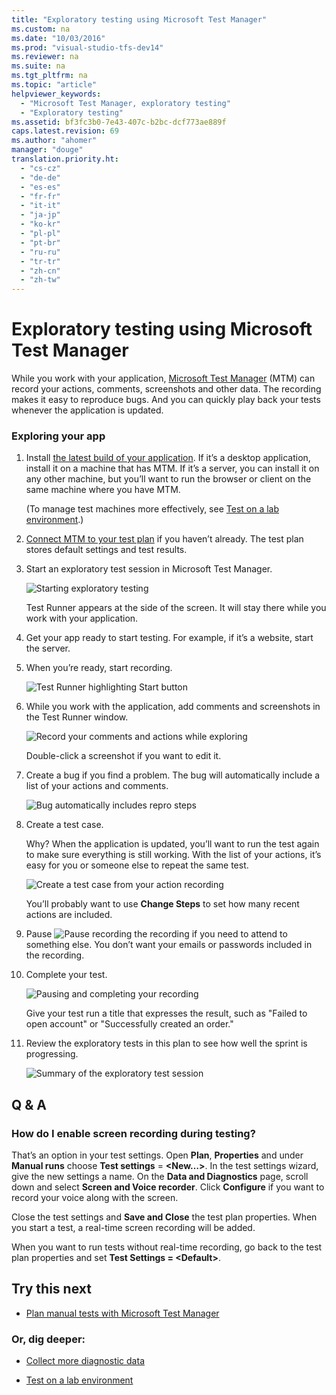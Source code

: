 ```yaml
---
title: "Exploratory testing using Microsoft Test Manager"
ms.custom: na
ms.date: "10/03/2016"
ms.prod: "visual-studio-tfs-dev14"
ms.reviewer: na
ms.suite: na
ms.tgt_pltfrm: na
ms.topic: "article"
helpviewer_keywords: 
  - "Microsoft Test Manager, exploratory testing"
  - "Exploratory testing"
ms.assetid: bf3fc3b0-7e43-407c-b2bc-dcf773ae889f
caps.latest.revision: 69
ms.author: "ahomer"
manager: "douge"
translation.priority.ht: 
  - "cs-cz"
  - "de-de"
  - "es-es"
  - "fr-fr"
  - "it-it"
  - "ja-jp"
  - "ko-kr"
  - "pl-pl"
  - "pt-br"
  - "ru-ru"
  - "tr-tr"
  - "zh-cn"
  - "zh-tw"
---
```

# Exploratory testing using Microsoft Test Manager
While you work with your application, [Microsoft Test Manager](../dv_TeamTestALM/testing-your-application-using-microsoft-test-manager.md) (MTM) can record your actions, comments, screenshots and other data. The recording makes it easy to reproduce bugs. And you can quickly play back your tests whenever the application is updated.  
  
### Exploring your app  
  
1.  Install [the latest build of your application](../Topic/Build%20the%20application.md). If it’s a desktop application, install it on a machine that has MTM. If it’s a server, you can install it on any other machine, but you’ll want to run the browser or client on the same machine where you have MTM.  
  
     (To manage test machines more effectively, see [Test on a lab environment](../dv_TeamTestALM/test-on-a-lab-environment.md).)  
  
2.  [Connect MTM to your test plan](../dv_TeamTestALM/connect-microsoft-test-manager-to-your-team-project-and-test-plan.md) if you haven’t already. The test plan stores default settings and test results.  
  
3.  Start an exploratory test session in Microsoft Test Manager.  
  
     ![Starting exploratory testing](../dv_TeamTestALM/media/almp_t_explore01.png "ALMP_T_Explore01")  
  
     Test Runner appears at the side of the screen. It will stay there while you work with your application.  
  
4.  Get your app ready to start testing. For example, if it’s a website, start the server.  
  
5.  When you’re ready, start recording.  
  
     ![Test Runner highlighting Start button](../dv_TeamTestALM/media/almp_t_explore02a.png "ALMP_T_Explore02a")  
  
6.  While you work with the application, add comments and screenshots in the Test Runner window.  
  
     ![Record your comments and actions while exploring](../dv_TeamTestALM/media/almp_t_explore110.png "ALMP_T_explore110")  
  
     Double-click a screenshot if you want to edit it.  
  
7.  Create a bug if you find a problem. The bug will automatically include a list of your actions and comments.  
  
     ![Bug automatically includes repro steps](../dv_TeamTestALM/media/almp_t_explore112.png "ALMP_T_explore112")  
  
8.  Create a test case.  
  
     Why? When the application is updated, you’ll want to run the test again to make sure everything is still working. With the list of your actions, it’s easy for you or someone else to repeat the same test.  
  
     ![Create a test case from your action recording](../dv_TeamTestALM/media/almp_t_explore113.png "ALMP_T_explore113")  
  
     You’ll probably want to use **Change Steps** to set how many recent actions are included.  
  
9. Pause ![Pause recording](../dv_TeamTestALM/media/almp_t_pausebutton.png "ALMP_T_PauseButton") the recording if you need to attend to something else. You don’t want your emails or passwords included in the recording.  
  
10. Complete your test.  
  
     ![Pausing and completing your recording](../dv_TeamTestALM/media/almp_t_explore114.png "ALMP_T_explore114")  
  
     Give your test run a title that expresses the result, such as "Failed to open account" or "Successfully created an order."  
  
11. Review the exploratory tests in this plan to see how well the sprint is progressing.  
  
     ![Summary of the exploratory test session](../dv_TeamTestALM/media/almp_t_explore14.png "ALMP_T_Explore14")  
  
## Q & A  
  
### How do I enable screen recording during testing?  
 That’s an option in your test settings. Open **Plan**, **Properties** and under **Manual runs** choose **Test settings** = **\<New…>**. In the test settings wizard, give the new settings a name. On the **Data and Diagnostics** page, scroll down and select **Screen and Voice recorder**. Click **Configure** if you want to record your voice along with the screen.  
  
 Close the test settings and **Save and Close** the test plan properties. When you start a test, a real-time screen recording will be added.  
  
 When you want to run tests without real-time recording, go back to the test plan properties and set **Test Settings = \<Default>**.  
  
## Try this next  
  
-   [Plan manual tests with Microsoft Test Manager](../dv_TeamTestALM/plan-manual-tests-with-microsoft-test-manager.md)  
  
### Or, dig deeper:  
  
-   [Collect more diagnostic data](../dv_TeamTestALM/collect-more-diagnostic-data-in-manual-tests.md)  
  
-   [Test on a lab environment](../dv_TeamTestALM/test-on-a-lab-environment.md)